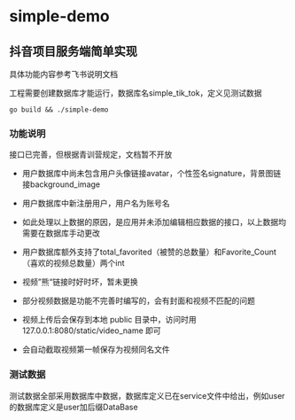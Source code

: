 # simple-demo

## 抖音项目服务端简单实现

具体功能内容参考飞书说明文档

工程需要创建数据库才能运行，数据库名simple_tik_tok，定义见测试数据

```shell
go build && ./simple-demo
```

### 功能说明

接口已完善，但根据青训营规定，文档暂不开放

* 用户数据库中尚未包含用户头像链接avatar，个性签名signature，背景图链接background_image
* 用户数据库中新注册用户，用户名为账号名
* 如此处理以上数据的原因，是应用并未添加编辑相应数据的接口，以上数据均需要在数据库手动更改

* 用户数据库额外支持了total_favorited（被赞的总数量）和Favorite_Count（喜欢的视频总数量）两个int

* 视频”熊“链接时好时坏，暂未更换
* 部分视频数据是功能不完善时编写的，会有封面和视频不匹配的问题

* 视频上传后会保存到本地 public 目录中，访问时用 127.0.0.1:8080/static/video_name 即可
* 会自动截取视频第一帧保存为视频同名文件

### 测试数据

测试数据全部采用数据库中数据，数据库定义已在service文件中给出，例如user的数据库定义是user加后缀DataBase